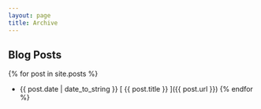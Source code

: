 ```yaml
---
layout: page
title: Archive
---
```


## Blog Posts

{% for post in site.posts %}
  * {{ post.date | date_to_string }}  [ {{ post.title }} ]({{ post.url }})
{% endfor %}
